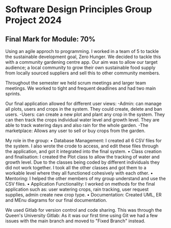 
# Software Design Principles Group Project 2024

## Final Mark for Module: 70%

Using an agile approch to programming. I worked in a team of 5 to tackle the sustainable development goal, Zero Hunger.
We decided to tackle this with a community gardening centre app. Our aim was to allow our target audience; a local community to grow their own
sustainable food supply from locally sourced suppliers and sell this to other community members. 

Throughout the semester we held scrum meetings and larger team meetings. We worked to tight and frequent deadlines and had two main sprints. 

Our final application allowed for different user views:
-Admin: can manage all plots, users and crops in the system. They could create, delete and ban users.
-Users: can create a new plot and plant any crop in the system. They can then track the crops individual water level and growth level. They are able to track watering days and also rain for the whole garden.
-The marketplace: Allows any user to sell or buy crops from the garden.

My role in the group:
• Database Management: I created all 6 CSV files for the system. I also wrote the crode to access, and edit these files through the application, and got it integrated into the final system.
• Class creation and finalisation: I created the Plot class to allow the tracking of water and growth level. Due to the classes being coded by different individuals they did not work together. I took all the other classes and got them to a workable level where they all functioned cohesively with each other.
• Mentoring: I helped the other members of my group understand and use the CSV files.
• Application Functionality: I worked on methods for the final application such as: user watering crops, rain tracking, user request supplies, admin create new crop type.
• Documentation: Created UML, ER and MEnu diagrams for our final documentation. 

We used Gitlab for version control and code sharing. This was through the Queen's University Gitlab: 
As it was our first time using Git we had a few issues with the main branch and moved to "Fixed Branch" instead.

